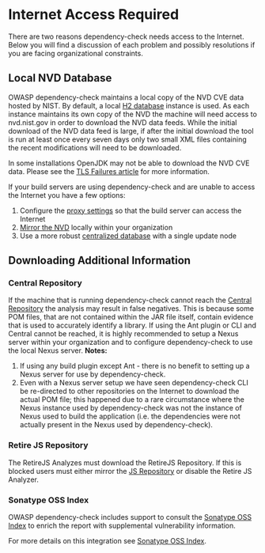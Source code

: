 Internet Access Required
==================================
There are two reasons dependency-check needs access to the Internet. Below you will find
a discussion of each problem and possibly resolutions if you are facing organizational
constraints.

Local NVD Database
----------------------------------
OWASP dependency-check maintains a local copy of the NVD CVE data hosted by NIST. By default,
a local [H2 database](http://www.h2database.com/html/main.html) instance is used.
As each instance maintains its own copy of the NVD the machine will need access
to nvd.nist.gov in order to download the NVD data feeds. While the initial download of the NVD
data feed is large, if after the initial download the tool is run at least once every seven
days only two small XML files containing the recent modifications will need to be downloaded.

In some installations OpenJDK may not be able to download the NVD CVE data. Please see the
[TLS Failures article](./tlsfailure.html) for more information.

If your build servers are using dependency-check and are unable to access the Internet you
have a few options:

1. Configure the [proxy settings](proxy.html) so that the build server can access the Internet
2. [Mirror the NVD](./mirrornvd.html) locally within your organization
3. Use a more robust [centralized database](./database.html) with a single update node


## Downloading Additional Information

### Central Repository

If the machine that is running dependency-check cannot reach the [Central Repository](http://search.maven.org)
the analysis may result in false negatives. This is because some POM files, that are not
contained within the JAR file itself, contain evidence that is used to accurately identify
a library. If using the Ant plugin or CLI and Central cannot be reached, it is highly recommended to setup a
Nexus server within your organization and to configure dependency-check to use the local
Nexus server. **Notes:**
1. If using any build plugin except Ant - there is no benefit to setting up a Nexus server for use by dependency-check.
2. Even with a Nexus server setup we have seen dependency-check CLI be
re-directed to other repositories on the Internet to download the actual POM file; this
happened due to a rare circumstance where the Nexus instance used by dependency-check
was not the instance of Nexus used to build the application (i.e. the dependencies
were not actually present in the Nexus used by dependency-check).

### Retire JS Repository

The RetireJS Analyzes must download the RetireJS Repository. If this is blocked users
must either mirror the [JS Repository](./mirrornvd.html) or disable the Retire JS Analyzer.

### Sonatype OSS Index

OWASP dependency-check includes support to consult the [Sonatype OSS Index](https://ossindex.sonatype.org)
to enrich the report with supplemental vulnerability information.

For more details on this integration see [Sonatype OSS Index](./ossindex.html).
